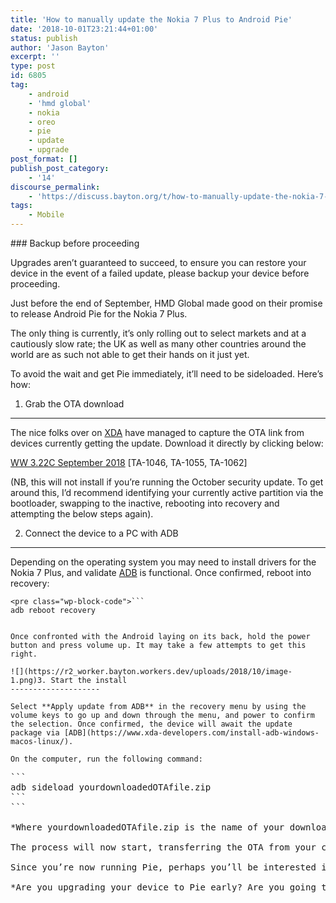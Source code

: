 ```yaml
---
title: 'How to manually update the Nokia 7 Plus to Android Pie'
date: '2018-10-01T23:21:44+01:00'
status: publish
author: 'Jason Bayton'
excerpt: ''
type: post
id: 6805
tag:
    - android
    - 'hmd global'
    - nokia
    - oreo
    - pie
    - update
    - upgrade
post_format: []
publish_post_category:
    - '14'
discourse_permalink:
    - 'https://discuss.bayton.org/t/how-to-manually-update-the-nokia-7-plus-to-pie/191'
tags:
    - Mobile
---
```

<div class="bs-callout bs-callout-warning">### Backup before proceeding

Upgrades aren’t guaranteed to succeed, to ensure you can restore your device in the event of a failed update, please backup your device before proceeding. </div>Just before the end of September, HMD Global made good on their promise to release Android Pie for the Nokia 7 Plus.

The only thing is currently, it’s only rolling out to select markets and at a cautiously slow rate; the UK as well as many other countries around the world are as such not able to get their hands on it just yet.

To avoid the wait and get Pie immediately, it’ll need to be sideloaded. Here’s how:

1. Grab the OTA download
------------------------

The nice folks over on [XDA](https://forum.xda-developers.com/nokia-7-plus/development/ota-nokia-7-plus-ota-links-t3818774) have managed to capture the OTA link from devices currently getting the update. Download it directly by clicking below:

[WW 3.22C September 2018](https://android.googleapis.com/packages/ota-api/nokia_b2nsprout_onyx00ww/105d70f18f853101a4e4d47f66b60a97318bc589.zip) \[TA-1046, TA-1055, TA-1062\]

(NB, this will not install if you’re running the October security update. To get around this, I’d recommend identifying your currently active partition via the bootloader, swapping to the inactive, rebooting into recovery and attempting the below steps again).

[](https://android.googleapis.com/packages/ota-api/nokia_b2nsprout_onyx00ww/105d70f18f853101a4e4d47f66b60a97318bc589.zip)

2. Connect the device to a PC with ADB
--------------------------------------

Depending on the operating system you may need to install drivers for the Nokia 7 Plus, and validate [ADB](https://www.xda-developers.com/install-adb-windows-macos-linux/) is functional. Once confirmed, reboot into recovery:

```
<pre class="wp-block-code">```
adb reboot recovery
```
```

Once confronted with the Android laying on its back, hold the power button and press volume up. It may take a few attempts to get this right.

![](https://r2_worker.bayton.workers.dev/uploads/2018/10/image-1.png)3. Start the install
--------------------

Select **Apply update from ADB** in the recovery menu by using the volume keys to go up and down through the menu, and power to confirm the selection. Once confirmed, the device will await the update package via [ADB](https://www.xda-developers.com/install-adb-windows-macos-linux/).

On the computer, run the following command:

```
<pre class="wp-block-code">```
adb sideload yourdownloadedOTAfile.zip
```
```

*Where yourdownloadedOTAfile.zip is the name of your downloaded zip. Make sure you either add the full path, like C:\\Users\\Example… or /home/user/example…*

The process will now start, transferring the OTA from your computer to the device. The device will show the installation in progress and let you know when it’s complete, after which selecting reboot from the menu will power the device back up into Android Pie.

Since you’re now running Pie, perhaps you’ll be interested in [How to install the beta of Digital Wellbeing](/2018/10/how-to-sideload-the-digital-wellbeing-beta-on-pie/) also.

*Are you upgrading your device to Pie early? Are you going to wait until it rolls out to your device? Let me know in the comments!*